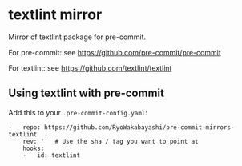 # textlint mirror

Mirror of textlint package for pre-commit.

For pre-commit: see https://github.com/pre-commit/pre-commit

For textlint: see https://github.com/textlint/textlint

## Using textlint with pre-commit

Add this to your `.pre-commit-config.yaml`:

    -   repo: https://github.com/RyoWakabayashi/pre-commit-mirrors-textlint
        rev: ''  # Use the sha / tag you want to point at
        hooks:
        -   id: textlint
